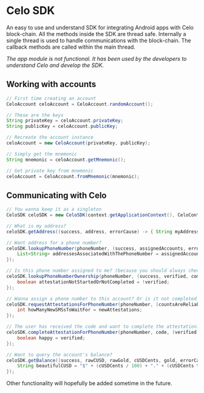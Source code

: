 # Celo SDK
An easy to use and understand SDK for integrating Android apps with Celo block-chain.
All the methods inside the SDK are thread safe. Internally a single thread is used to handle communications with the block-chain. The callback methods are called within the main thread.

*The app module is not functional. It has been used by the developers to understand Celo and develop the SDK.*

## Working with accounts
```java
// First time creating an account
CeloAccount celoAccount = CeloAccount.randomAccount();

// These are the keys
String privateKey = celoAccount.privateKey;
String publicKey = celoAccount.publicKey;

// Recreate the account instance
celoAccount = new CeloAccount(privateKey, publicKey);

// Simply get the mnemonic
String mnemonic = celoAccount.getMnemonic();

// Get private key from mnemonic
celoAccount = CeloAccount.fromMnemonic(mnemonic);
```

## Communicating with Celo
```java
// You wanna keep it as a singleton
CeloSDK celoSDK = new CeloSDK(context.getApplicationContext(), CeloContext.ALFAJORES, account);

// What is my address?
celoSDK.getAddress((success, address, errorCause) -> { String myAddress = address; });

// Want address for a phone number?
celoSDK.lookupPhoneNumber(phoneNumber, (success, assignedAccounts, errorCause) -> {
    List<String> addressesAssociatedWithThePhoneNumber = assignedAccounts;
});

// Is this phone number assigned to me? (because you should always check. User can unassigned.)
celoSDK.lookupPhoneNumberOwnership(phoneNumber, (success, verified, completedAttestations, totalAttestations, remainingAttestations, errorCause) -> {
    boolean attestationNotStartedOrNotCompleted = !verified;
});

// Wanna assign a phone number to this account? Or is it not completed yet?
celoSDK.requestAttestationsForPhoneNumber(phoneNumber, (countsAreReliable, newAttestations, totalAttestations, completedAttestations, errorCause) -> {
    int howManyNewSMSsToWaitFor = newAttestations;
});

// The user has received the code and want to complete the attestation? (the code can be a URL or an 8-digit number)
celoSDK.completeAttestationForPhoneNumber(phoneNumber, code, (verified, completed, total, remaining, errorCause) -> {
    boolean happy = verified;
});

// Want to query the account's balance?
celoSDK.getBalance((success, rawCUSD, rawGold, cUSDCents, gold, errorCause) -> {
    String beautifulCUSD = "$" + (cUSDCents / 100) + "." + (cUSDCents % 100);
});
```

Other functionality will hopefully be added sometime in the future.

